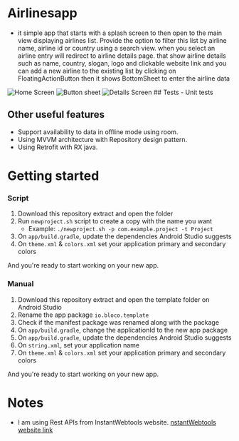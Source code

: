 # Airlinesapp
- it simple app that starts with a splash screen to then open to the main view displaying
airlines list. Provide the option to filter this list by airline name, airline id or country
using a search view.
when you select an airline entry will redirect to airline details page.
that show airline details such as name, country, slogan, logo and
clickable website link
and you can add a new airline to the existing list by clicking on FloatingActionButton 
then it shows BottomSheet to enter the airline data

 <img src="https://firebasestorage.googleapis.com/v0/b/yumm-f3ed2.appspot.com/o/WhatsApp%20Image%202021-06-17%20at%207.04.41%20PM%20(3).jpeg?alt=media&token=21a1ace2-30ce-4926-ac27-af2e087d7cc1" alt="Home Screen"/>
 
 <img src="https://firebasestorage.googleapis.com/v0/b/yumm-f3ed2.appspot.com/o/WhatsApp%20Image%202021-06-17%20at%207.04.41%20PM%20(2).jpeg?alt=media&token=8cc420df-2f1f-49c2-8c99-c2e4f06c02f7" alt="Button sheet"/>
 
 <img src="https://firebasestorage.googleapis.com/v0/b/yumm-f3ed2.appspot.com/o/WhatsApp%20Image%202021-06-17%20at%207.04.41%20PM.jpeg?alt=media&token=32768bca-477b-4469-b43d-e0c183b5351a" alt="Details Screen"/>
## Tests
- Unit tests
   
## Other useful features
- Support availability to data in offline mode using room.
- Using MVVM architecture with Repository design pattern.
- Using Retrofit with RX java.

# Getting started
### Script 
1. Download this repository extract and open the folder
2. Run `newproject.sh` script to create a copy with the name you want 
    * Example: `./newproject.sh -p com.example.project -t Project` 
3. On `app/build.gradle`, update the dependencies Android Studio suggests
4. On `theme.xml` & `colors.xml` set your application primary and secondary colors 


And you're ready to start working on your new app.

### Manual
1. Download this repository extract and open the template folder on Android Studio
2. Rename the app package `io.bloco.template`
3. Check if the manifest package was renamed along with the package
4. On `app/build.gradle`, change the applicationId to the new app package
5. On `app/build.gradle`, update the dependencies Android Studio suggests
6. On `string.xml`, set your application name
7. On `theme.xml` & `colors.xml` set your application primary and secondary colors 

And you're ready to start working on your new app.

# Notes
- I am using  Rest APIs from InstantWebtools website.
[nstantWebtools website link](https://www.instantwebtools.net/fake-rest-api#read-airlines)

